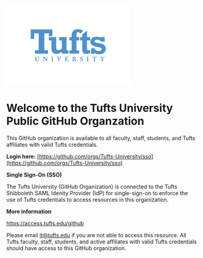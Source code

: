 ![Tufts Logo](https://github.com/Tufts-University/.github/blob/main/Tufts_univ_blue_small.png)
# Welcome to the Tufts University Public GitHub Organzation 
This GitHub organization is available to all faculty, staff, students, and Tufts affiliates with valid Tufts credentials.

**Login here:** [https://github.com/orgs/Tufts-University/sso](https://github.com/orgs/Tufts-University/sso)


**Single Sign-On (SSO)**

The Tufts University (GitHub Organization) is connected to the Tufts Shibboleth SAML Idenity Provider (IdP) for single-sign-on to enforce the use of Tufts credentials to access resources in this organization.  

**More information**

https://access.tufts.edu/github

Please email it@tufts.edu if you are not able to access this resource. All Tufts faculty, staff, students, and active affiliates with valid Tufts credentials should have access to this GitHub organization.
<!--
